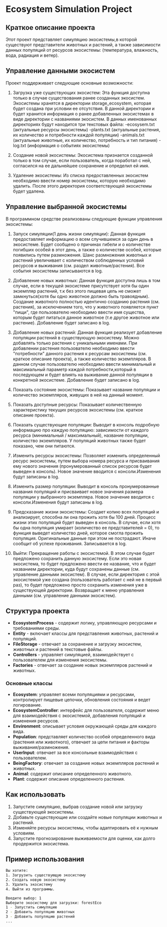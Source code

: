 # Ecosystem Simulation Project

## Краткое описание проекта

Этот проект представляет симуляцию экосистемы,в которой существуют представители животных и растений, а также зависимости данных популяций от ресурсов экосистемы:
 (температура, влажность, вода, радиация и ветер).
 
## Управление данными экосистем


Проект поддерживает следующие основные возможности:
1) Загрузка уже существующих экосистем: 
   Эта функция доступна только в случае существования ранее созданных экосистем. Экосистемы хранятся в директории storage_ecosystem, которая будет создана при условии ее отсутствия.
   В данной директории и будет хранится информация о ранее добавленных экосистемах в виде директории с названиями экосистем. В данных именованных директориях будут находится три текстовых файла:
   -ecosysem.txt (актуальные ресурсы экосистемы)
   -plants.txt (актуальные растения, их количество и потребности каждой популяции)
   -animals.txt (актуальные животные, их количество, потребность и тип питания)
   -log.txt (информация о событиях экосистемы)

3) Создание новой экосистемы: 
   Экосистема признается созданной только в том случае, если пользователь, когда поработал с ней, согласился на ее дальнейшее сохранение и определил ей имя.
     
4) Удаление экосистемы: 
   Из списка предоставленных экосистем необходимо ввести номер экосистемы, которую необходимо удалить. После этого директория соответствующей экосистемы будет удалена.
    

## Управление выбранной экосистемы

В программном средстве реализованы следующие функции управления экосистемы:

1) Запуск симуляции(1 день жизни симуляции):
   Данная функция предоставляет информацию о всем случившемся за один день в экосистеме. Будет сообщено о причинах гибели и о количестве погибших особей в этот день, а также о количестве особей, которые
   появились путем размножения. Шанс размножения животных и растений увеличивает с количеством соблюденных условий ресурсов и выживания (см. раздел животные/растения). Все события экосистемы записываются
   в log.

2) Добавление новых животных:
   Данная функция доступна лишь в том случае, если в текущей экосистеме присутствует хотя бы один экземпляр растений, т.к без этого пищевая цепь не сможет замкнуться(хотя бы одно животное должно быть
   травоядным). Создание животного полностью идентично созданию растения (см. растения), за исключением того, что у животного появляется пункт "пищи", где пользователю необходимо ввести имя существа,
   которым будет питаться данное животное (т.е другое животное или растение). Добавление будет записано в log.

3) Добавление новых растений:
   Данная функция реализует добавление популяции растений в существующую экосистему. Можно добавлять только растения с уникальными именами. При добавлении растения пользователю необходимо ввести 
   "потребности" данного растения к ресурсам экосистемы (см. краткое описание проекта), а также количество экземпляров. В данном случае пользователю необходимо ввести минимальный и максимальный параметр 
   каждой потребности,который в последующем и будет влиять на выживание данной популяции в конкретной экосистеме. Добавление будет записано в log.

4) Показать состояние экосистемы:
   Показывает название популяции и количество экземпляров, живущих в ней на данный момент.

5) Показать доступные ресурсы:
   Показывает количественную характеристику текущих ресурсов экосистемы (см. краткое описание проекта).

6) Показать существующие популяции:
   Выводит в консоль подробную информацию про каждую популяцию: зависимости от каждого ресурса (минимальный / максимальный), название популяции, количество экземпляров.
   У популяций животных также будет показано, чем они питаются.

7) Изменить ресурсы экосистемы:
   Позволяет изменить определенный ресурс экосистемы, путем выбора номера ресурса и присваивания ему нового значения (пронумерованный список ресурсов будет выведен в консоль).
   Новое значение вводится с консоли.Изменения будут записаны в log.

8) Изменить размер популяции:
   Выводит в консоль пронумерованные названия популяций и присваивает новое значения размера популяции у выбранного экземпляра.
   Новое значение вводится с консоли.Изменения будут записаны в log.

9) Предсказание жизни экосистемы:
   Создает копию всех популяций и анализирует, способна ли она прожить хотя бы 100 дней. Процесс жизни этих популяций будет выведен в консоль. В случае, если хотя бы одна популяция умирает
   (количество ее представителей = 0), то функция выведет количество дней, которое смогла прожить популяция. Оригинальные данные при этом не пострадают. Иначе сообщит об успехе проживания.
   Записывается в log.

10) Выйти:
    Прекращение работы с экосистемой. В этом случае будет предложено сохранить данную экосистему. Если это новая экосистема, то будет предложено ввести ее название, что и будет названием
    директории, куда будут сохранены данные (см. управление данными экосистем). В случае, если директория с этой экосистемой уже создана (пользователь работает с ней не в первый раз), то
    будет предложено просто сохранить изменения уже в существующей директории. Возвращает к меню управления данными (см. управление данными экосистем).

## Структура проекта

- **EcosystemProcess** - содержит логику, управляющую ресурсами и требованиями среды.
- **Entity** - включает классы для представления животных, растений и популяций.
- **FileStorage** - отвечает за сохранение и загрузку экосистем, животных и растений в текстовые файлы.
- **Controllers** - управляет симуляцией, взаимодействует с пользователем для изменения экосистемы.
- **Factories** - отвечает за создание новых экземпляров растений и животных.
  
### Основные классы

- **Ecosystem**: управляет всеми популяциями и ресурсами, контролирует пищевые цепочки, обновления состояния и ведет логирование.
- **EcosystemController**: интерфейс для пользователя, содержит меню для взаимодействия с экосистемой, добавления популяций и изменения ресурсов.
- **Environment**: описывает условия окружающей среды для каждого вида.
- **Population**: представляет количество особей определенного вида (растения или животного), отвечает за цепи питания и факторы выживания/размножения.
- **UserInput**: отвечает за все консольные взаимодействия с пользователем.
- **BeingFactory**: отвечает за создание новых экземпляров растений и животных.
- **Animal**: содержит описание определенного животного.
- **Plant**: содержит описание определенного растения.

## Как использовать

1. Запустите симуляцию, выбрав создание новой или загрузку существующей экосистемы.
2. Добавьте существующие или создайте новые популяции животных и растений.
3. Изменяйте ресурсы экосистемы, чтобы адаптировать её к нужным условиям.
4. Запустите прогнозирование выживаемости для оценки, как долго продержится экосистема.

## Пример использования

```bash
Вы хотите:
1. Загрузить существующую экосистему
2. Создать новую экосистему
3. Удалить экосистему
4. Выйти из программы.

Введите выбор: 1
Выберите экосистему для загрузки: forestEco
1 - Запустить симуляцию
2 - Добавить популяцию животных
3 - Добавить популяцию растений
...

